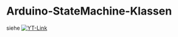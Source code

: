 # Arduino-StateMachine-Klassen
siehe [![YT-Link](http://img.youtube.com/vi/MERB1lqqyl8/0.jpg)](https://www.youtube.com/watch?v=MERB1lqqyl8)